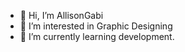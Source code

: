 - 👋 Hi, I’m AllisonGabi
- 👀 I’m interested in Graphic Designing
- 🌱 I’m currently learning development.

<!---
AllisonGabi/AllisonGabi is a ✨ special ✨ repository because its `README.md` (this file) appears on your GitHub profile.
You can click the Preview link to take a look at your changes.
--->
